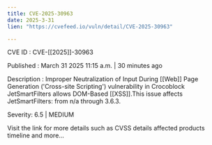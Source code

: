 ```yaml
---
title: CVE-2025-30963
date: 2025-3-31
lien: "https://cvefeed.io/vuln/detail/CVE-2025-30963"

---
```


CVE ID : CVE-[[2025]]-30963
 
Published :  March 31
2025
11:15 a.m. | 30 minutes ago
 
Description : Improper Neutralization of Input During  [[Web]] Page Generation ('Cross-site Scripting') vulnerability in Crocoblock JetSmartFilters allows DOM-Based  [[XSS]].This issue affects JetSmartFilters: from n/a through 3.6.3.
 
Severity: 6.5 | MEDIUM
 
Visit the link for more details
such as CVSS details
affected products
timeline
and more...
